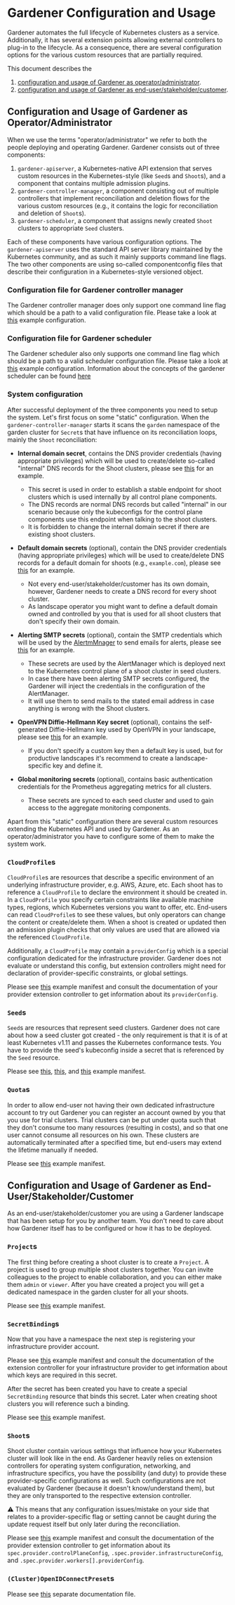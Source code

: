 # Gardener Configuration and Usage

Gardener automates the full lifecycle of Kubernetes clusters as a service.
Additionally, it has several extension points allowing external controllers to plug-in to the lifecycle.
As a consequence, there are several configuration options for the various custom resources that are partially required.

This document describes the

1. [configuration and usage of Gardener as operator/administrator](#configuration-and-usage-of-gardener-as-operatoradministrator).
2. [configuration and usage of Gardener as end-user/stakeholder/customer](#configuration-and-usage-of-gardener-as-end-userstakeholdercustomer).

## Configuration and Usage of Gardener as Operator/Administrator

When we use the terms "operator/administrator" we refer to both the people deploying and operating Gardener.
Gardener consists out of three components:

1. `gardener-apiserver`, a Kubernetes-native API extension that serves custom resources in the Kubernetes-style (like `Seed`s and `Shoot`s), and a component that contains multiple admission plugins.
1. `gardener-controller-manager`, a component consisting out of multiple controllers that implement reconciliation and deletion flows for the various custom resources (e.g., it contains the logic for reconciliation and deletion of `Shoot`s).
1. `gardener-scheduler`, a component that assigns newly created `Shoot` clusters to appropriate `Seed` clusters.

Each of these components have various configuration options.
The `gardener-apiserver` uses the standard API server library maintained by the Kubernetes community, and as such it mainly supports command line flags.
The two other components are using so-called componentconfig files that describe their configuration in a Kubernetes-style versioned object.

### Configuration file for Gardener controller manager

The Gardener controller manager does only support one command line flag which should be a path to a valid configuration file.
Please take a look at [this](../../example/20-componentconfig-gardener-controller-manager.yaml) example configuration.

### Configuration file for Gardener scheduler

The Gardener scheduler also only supports one command line flag which should be a path to a valid scheduler configuration file.
Please take a look at [this](../../example/20-componentconfig-gardener-scheduler.yaml) example configuration.
Information about the concepts of the gardener scheduler can be found [here](./scheduler.md)

### System configuration

After successful deployment of the three components you need to setup the system.
Let's first focus on some "static" configuration.
When the `gardener-controller-manager` starts it scans the `garden` namespace of the garden cluster for `Secret`s that have influence on its reconciliation loops, mainly the `Shoot` reconciliation:

* **Internal domain secret**, contains the DNS provider credentials (having appropriate privileges) which will be used to create/delete so-called "internal" DNS records for the Shoot clusters, please see [this](../../example/10-secret-internal-domain.yaml) for an example.
  * This secret is used in order to establish a stable endpoint for shoot clusters which is used internally by all control plane components.
  * The DNS records are normal DNS records but called "internal" in our scenario because only the kubeconfigs for the control plane components use this endpoint when talking to the shoot clusters.
  * It is forbidden to change the internal domain secret if there are existing shoot clusters.

* **Default domain secrets** (optional), contain the DNS provider credentials (having appropriate privileges) which will be used to create/delete DNS records for a default domain for shoots (e.g., `example.com`), please see [this](../../example/10-secret-default-domain.yaml) for an example.
  * Not every end-user/stakeholder/customer has its own domain, however, Gardener needs to create a DNS record for every shoot cluster.
  * As landscape operator you might want to define a default domain owned and controlled by you that is used for all shoot clusters that don't specify their own domain.

* **Alerting SMTP secrets** (optional), contain the SMTP credentials which will be used by the [AlertmMnager](https://prometheus.io/docs/alerting/alertmanager/) to send emails for alerts, please see [this](../../example/10-secret-alerting-smtp.yaml) for an example.
  * These secrets are used by the AlertManager which is deployed next to the Kubernetes control plane of a shoot cluster in seed clusters.
  * In case there have been alerting SMTP secrets configured, the Gardener will inject the credentials in the configuration of the AlertManager.
  * It will use them to send mails to the stated email address in case anything is wrong with the Shoot clusters.

* **OpenVPN Diffie-Hellmann Key secret** (optional), contains the self-generated Diffie-Hellmann key used by OpenVPN in your landscape, please see [this](../../example/10-secret-openvpn-diffie-hellman.yaml) for an example.
  * If you don't specify a custom key then a default key is used, but for productive landscapes it's recommend to create a landscape-specific key and define it.

* **Global monitoring secrets** (optional), contains basic authentication credentials for the Prometheus aggregating metrics for all clusters.
  * These secrets are synced to each seed cluster and used to gain access to the aggregate monitoring components.

Apart from this "static" configuration there are several custom resources extending the Kubernetes API and used by Gardener.
As an operator/administrator you have to configure some of them to make the system work.

### `CloudProfile`s

`CloudProfile`s are resources that describe a specific environment of an underlying infrastructure provider, e.g. AWS, Azure, etc.
Each shoot has to reference a `CloudProfile` to declare the environment it should be created in.
In a `CloudProfile` you specify certain constraints like available machine types, regions, which Kubernetes versions you want to offer, etc.
End-users can read `CloudProfile`s to see these values, but only operators can change the content or create/delete them.
When a shoot is created or updated then an admission plugin checks that only values are used that are allowed via the referenced `CloudProfile`.

Additionally, a `CloudProfile` may contain a `providerConfig` which is a special configuration dedicated for the infrastructure provider.
Gardener does not evaluate or understand this config, but extension controllers might need for declaration of provider-specific constraints, or global settings.

Please see [this](../../example/30-cloudprofile.yaml) example manifest and consult the documentation of your provider extension controller to get information about its `providerConfig`.

### `Seed`s

`Seed`s are resources that represent seed clusters.
Gardener does not care about how a seed cluster got created - the only requirement is that it is of at least Kubernetes v1.11 and passes the Kubernetes conformance tests.
You have to provide the seed's kubeconfig inside a secret that is referenced by the `Seed` resource.

Please see [this](../../example/40-secret-seed.yaml), [this](../../example/40-secret-seed-backup.yaml), and [this](../../example/50-seed.yaml) example manifest.

### `Quota`s

In order to allow end-user not having their own dedicated infrastructure account to try out Gardener you can register an account owned by you that you use for trial clusters.
Trial clusters can be put under quota such that they don't consume too many resources (resulting in costs), and so that one user cannot consume all resources on his own.
These clusters are automatically terminated after a specified time, but end-users may extend the lifetime manually if needed.

Please see [this](../../example/60-quota.yaml) example manifest.

## Configuration and Usage of Gardener as End-User/Stakeholder/Customer

As an end-user/stakeholder/customer you are using a Gardener landscape that has been setup for you by another team.
You don't need to care about how Gardener itself has to be configured or how it has to be deployed.

### `Project`s

The first thing before creating a shoot cluster is to create a `Project`.
A project is used to group multiple shoot clusters together.
You can invite colleagues to the project to enable collaboration, and you can either make them `admin` or `viewer`.
After you have created a project you will get a dedicated namespace in the garden cluster for all your shoots.

Please see [this](../../example/05-project-dev.yaml) example manifest.

### `SecretBinding`s

Now that you have a namespace the next step is registering your infrastructure provider account.

Please see [this](../../example/70-secret-provider.yaml) example manifest and consult the documentation of the extension controller for your infrastructure provider to get information about which keys are required in this secret.

After the secret has been created you have to create a special `SecretBinding` resource that binds this secret.
Later when creating shoot clusters you will reference such a binding.

Please see [this](../../example/80-secretbinding.yaml) example manifest.

### `Shoot`s

Shoot cluster contain various settings that influence how your Kubernetes cluster will look like in the end.
As Gardener heavily relies on extension controllers for operating system configuration, networking, and infrastructure specifics, you have the possibility (and duty) to provide these provider-specific configurations as well.
Such configurations are not evaluated by Gardener (because it doesn't know/understand them), but they are only transported to the respective extension controller.

:warning: This means that any configuration issues/mistake on your side that relates to a provider-specific flag or setting cannot be caught during the update request itself but only later during the reconciliation.

Please see [this](../../example/90-shoot.yaml) example manifest and consult the documentation of the provider extension controller to get information about its `spec.provider.controlPlaneConfig`, `.spec.provider.infrastructureConfig`, and `.spec.provider.workers[].providerConfig`.

### `(Cluster)OpenIDConnectPreset`s

Please see [this](./openidconnect-presets.md) separate documentation file.
